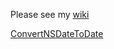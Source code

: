 Please see my [wiki](https://github.com/dagware/DanThomas/wiki)

[ConvertNSDateToDate](js/ConvertNSDateToDate.md)
